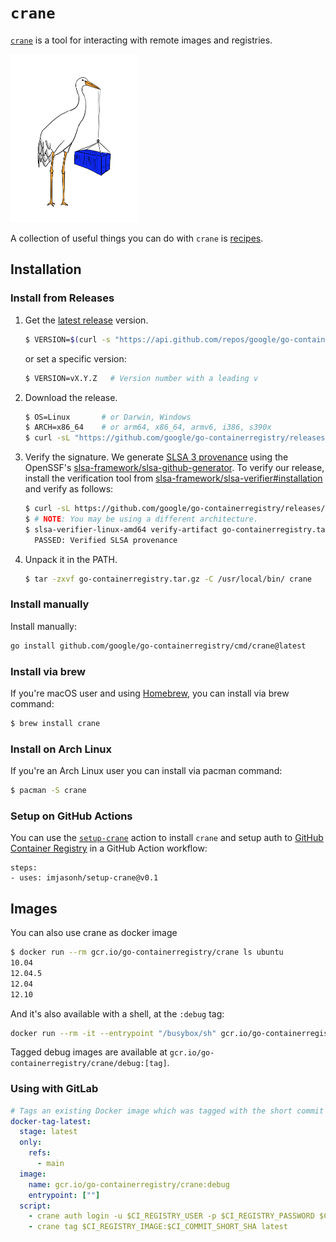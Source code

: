 # `crane`

[`crane`](doc/crane.md) is a tool for interacting with remote images
and registries.

<img src="../../images/crane.png" width="40%">

A collection of useful things you can do with `crane` is [recipes](recipes.md).

## Installation

### Install from Releases

1. Get the [latest release](https://github.com/google/go-containerregistry/releases/latest) version.

   ```sh
   $ VERSION=$(curl -s "https://api.github.com/repos/google/go-containerregistry/releases/latest" | jq -r '.tag_name')
   ```

   or set a specific version:

   ```sh
   $ VERSION=vX.Y.Z   # Version number with a leading v
   ```

1. Download the release.

   ```sh
   $ OS=Linux       # or Darwin, Windows
   $ ARCH=x86_64    # or arm64, x86_64, armv6, i386, s390x
   $ curl -sL "https://github.com/google/go-containerregistry/releases/download/${VERSION}/go-containerregistry_${OS}_${ARCH}.tar.gz" > go-containerregistry.tar.gz
   ```

1. Verify the signature. We generate [SLSA 3 provenance](https://slsa.dev) using
   the OpenSSF's [slsa-framework/slsa-github-generator](https://github.com/slsa-framework/slsa-github-generator).
   To verify our release, install the verification tool from [slsa-framework/slsa-verifier#installation](https://github.com/slsa-framework/slsa-verifier#installation)
   and verify as follows:

   ```sh
   $ curl -sL https://github.com/google/go-containerregistry/releases/download/${VERSION}/multiple.intoto.jsonl > provenance.intoto.jsonl
   $ # NOTE: You may be using a different architecture.
   $ slsa-verifier-linux-amd64 verify-artifact go-containerregistry.tar.gz --provenance-path provenance.intoto.jsonl --source-uri github.com/google/go-containerregistry --source-tag "${VERSION}"
     PASSED: Verified SLSA provenance
   ```

1. Unpack it in the PATH.

   ```sh
   $ tar -zxvf go-containerregistry.tar.gz -C /usr/local/bin/ crane
   ```

### Install manually

Install manually:

```sh
go install github.com/google/go-containerregistry/cmd/crane@latest
```

### Install via brew

If you're macOS user and using [Homebrew](https://brew.sh/), you can install via brew command:

```sh
$ brew install crane
```

### Install on Arch Linux

If you're an Arch Linux user you can install via pacman command:

```sh
$ pacman -S crane
```

### Setup on GitHub Actions

You can use the [`setup-crane`](https://github.com/imjasonh/setup-crane) action
to install `crane` and setup auth to [GitHub Container
Registry](https://github.com/features/packages) in a GitHub Action workflow:

```
steps:
- uses: imjasonh/setup-crane@v0.1
```

## Images

You can also use crane as docker image

```sh
$ docker run --rm gcr.io/go-containerregistry/crane ls ubuntu
10.04
12.04.5
12.04
12.10
```

And it's also available with a shell, at the `:debug` tag:

```sh
docker run --rm -it --entrypoint "/busybox/sh" gcr.io/go-containerregistry/crane:debug
```

Tagged debug images are available at `gcr.io/go-containerregistry/crane/debug:[tag]`.

### Using with GitLab

```yaml
# Tags an existing Docker image which was tagged with the short commit hash with the tag 'latest'
docker-tag-latest:
  stage: latest
  only:
    refs:
      - main
  image:
    name: gcr.io/go-containerregistry/crane:debug
    entrypoint: [""]
  script:
    - crane auth login -u $CI_REGISTRY_USER -p $CI_REGISTRY_PASSWORD $CI_REGISTRY
    - crane tag $CI_REGISTRY_IMAGE:$CI_COMMIT_SHORT_SHA latest
```
